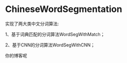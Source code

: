# ChineseWordSegmentation
实现了两大类中文分词算法:

1、基于词典匹配的分词算法WordSegWithMatch；

2、基于CNN的分词算法WordSegWithCNN；


你的博客呢
